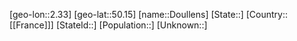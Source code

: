 ﻿---
location: [50.15,2.33]
type: City
tags:
- geo/City


SpocWebEntityId: 29861
isDeleted: false
confidential: public

---
[geo-lon::2.33]
[geo-lat::50.15]
[name::Doullens]
[State::]
[Country::[[France]]]
[StateId::]
[Population::]
[Unknown::]

